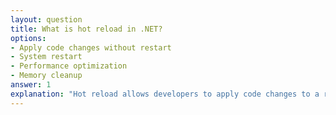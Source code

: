 ```yaml
---
layout: question
title: What is hot reload in .NET?
options:
- Apply code changes without restart
- System restart
- Performance optimization
- Memory cleanup
answer: 1
explanation: "Hot reload allows developers to apply code changes to a running application without needing to restart or lose application state."
---
```


